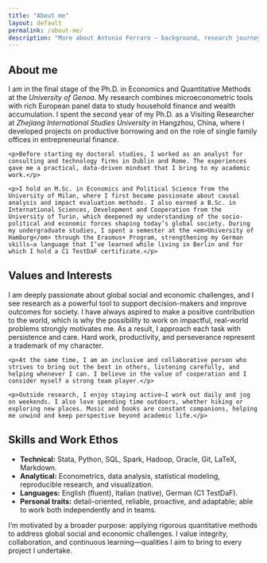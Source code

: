 ```yaml
---
title: "About me"
layout: default
permalink: /about-me/
description: "More about Antonio Ferraro — background, research journey, and motivation."
---
```


<section id="about-full">
  <h2>About me</h2>
  <div class="card">
    <p>I am in the final stage of the Ph.D. in Economics and Quantitative Methods at the <em>University of Genoa</em>. My research combines microeconometric tools with rich European panel data to study household finance and wealth accumulation. I spent the second year of my Ph.D. as a Visiting Researcher at <em>Zhejiang International Studies University</em> in Hangzhou, China, where I developed projects on productive borrowing and on the role of single family offices in entrepreneurial finance.</p>

    <p>Before starting my doctoral studies, I worked as an analyst for consulting and technology firms in Dublin and Rome. The experiences gave me a practical, data-driven mindset that I bring to my academic work.</p>

    <p>I hold an M.Sc. in Economics and Political Science from the University of Milan, where I first became passionate about causal analysis and impact evaluation methods. I also earned a B.Sc. in International Sciences, Development and Cooperation from the University of Turin, which deepened my understanding of the socio-political and economic forces shaping today’s global society. During my undergraduate studies, I spent a semester at the <em>University of Hamburg</em> through the Erasmus+ Program, strengthening my German skills—a language that I’ve learned while living in Berlin and for which I hold a C1 TestDaF certificate.</p>
  </div>
</section>

<section id="values" style="margin-top:22px;">
  <h2>Values and Interests</h2>
  <div class="card">
    <p>I am deeply passionate about global social and economic challenges, and I see research as a powerful tool to support decision-makers and improve outcomes for society. I have always aspired to make a positive contribution to the world, which is why the possibility to work on impactful, real-world problems strongly motivates me. As a result, I approach each task with persistence and care. Hard work, productivity, and perseverance represent a trademark of my character.</p>

    <p>At the same time, I am an inclusive and collaborative person who strives to bring out the best in others, listening carefully, and helping whenever I can. I believe in the value of cooperation and I consider myself a strong team player.</p>

    <p>Outside research, I enjoy staying active—I work out daily and jog on weekends. I also love spending time outdoors, whether hiking or exploring new places. Music and books are constant companions, helping me unwind and keep perspective beyond academic life.</p>
  </div>
</section>

<section id="skills" style="margin-top:22px;">
  <h2>Skills and Work Ethos</h2>
  <div class="card">
    <ul class="plain">
      <li class="item"><strong>Technical:</strong> Stata, Python, SQL, Spark, Hadoop, Oracle, Git, LaTeX, Markdown.</li>
      <li class="item"><strong>Analytical:</strong> Econometrics, data analysis, statistical modeling, reproducible research, and visualization.</li>
      <li class="item"><strong>Languages:</strong> English (fluent), Italian (native), German (C1 TestDaF).</li>
      <li class="item"><strong>Personal traits:</strong> detail-oriented, reliable, proactive, and adaptable; able to work both independently and in teams.</li>
    </ul>
    <p style="margin-top:14px;">I’m motivated by a broader purpose: applying rigorous quantitative methods to address global social and economic challenges. I value integrity, collaboration, and continuous learning—qualities I aim to bring to every project I undertake.</p>
  </div>
</section>
